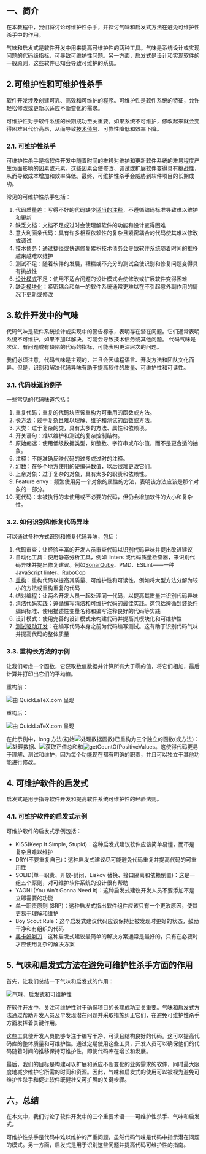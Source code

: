 ## 一、简介

在本教程中，我们将讨论可维护性杀手，并探讨气味和启发式方法在避免可维护性杀手中的作用。

气味和启发式是软件开发中用来提高可维护性的两种工具。气味是系统设计或实现问题的代码级指标，可导致可维护性问题。另一方面，启发式是设计和实现软件的一般原则，这些软件已知会导致可维护的系统。

## 2.可维护性和可维护性杀手

软件开发涉及创建可靠、高效和可维护的程序。可维护性是软件系统的特征，允许轻松修改或更新以适应不断变化的需求。

可维护性对于软件系统的长期成功至关重要。如果系统不可维护，修改起来就会变得困难且代价高昂，从而导致[技术债务](https://www.baeldung.com/cs/technical-debt)、可靠性降低和效率下降。

### 2.1. 可维护性杀手

可维护性杀手是指软件开发中随着时间的推移对维护和更新软件系统的难易程度产生负面影响的因素或元素。这些因素会使修改、调试或扩展软件变得具有挑战性，从而导致成本增加和效率降低。最终，可维护性杀手会威胁到软件项目的长期成功。

常见的可维护性杀手包括：

1.  代码质量差：写得不好的代码缺少[适当的注释](https://www.baeldung.com/cs/clean-code-comments)，不遵循编码标准导致难以维护和更新
2.  缺乏文档：文档不足或过时会使理解软件的功能和设计变得困难
3.  意大利面条代码：具有许多相互依赖性的复杂且紧密耦合的代码使其难以修改或调试
4.  技术债务：通过捷径或快速修复累积技术债务会导致软件系统随着时间的推移越来越难以维护
5.  测试不足：随着软件的发展，糟糕或不充分的测试会使识别和修复问题变得具有挑战性
6.  [设计模式](https://www.baeldung.com/creational-design-patterns)不足：使用不适合问题的设计模式会使修改或扩展软件变得困难
7.  缺乏[模块化](https://www.baeldung.com/java-9-modularity)：紧密耦合和单一的软件系统通常更难以在不引起意外副作用的情况下更新或修改

## 3.软件开发中的气味

代码气味是软件系统设计或实现中的警告标志，表明存在潜在问题。它们通常表明系统不可维护，如果不加以解决，可能会导致技术债务或其他问题。
代码气味是次优、有问题或有缺陷的代码的指标，可能表明更深层次的问题。

我们必须注意，代码气味是主观的，并且会因编程语言、开发方法和团队文化而异。但是，识别和解决代码异味有助于提高软件的质量、可维护性和可读性。

### 3.1. 代码味道的例子

一些常见的代码味道包括：

1.  重复代码：重复的代码块应该重构为可重用的函数或方法。
2.  长方法：过于复杂且难以理解、维护和测试的函数或方法。
3.  大类：过于复杂的类，具有太多的方法、属性和依赖项。
4.  开关语句：难以维护和测试的复杂控制结构。
5.  原始痴迷：使用低级数据类型，如整数、字符串或布尔值，而不是更合适的抽象。
6.  注释：不能准确反映代码的过多或过时的注释。
7.  幻数：在多个地方使用的硬编码数值，以后很难更改它们。
8.  上帝对象：过于复杂的对象，具有太多的职责和依赖性。
9.  Feature envy：频繁使用另一个对象的属性的方法，表明该方法应该是那个对象的一部分。
10.  死代码：未被执行的未使用或不必要的代码，但仍会增加软件的大小和复杂性。

### 3.2. 如何识别和修复代码异味

可以通过多种方式识别和修复代码异味，包括：

1.  代码审查：让经验丰富的开发人员审查代码以识别代码异味并提出改进建议
2.  自动化工具：使用静态分析工具，例如 linters 或代码质量检查器，来识别代码异味并提出修复建议。例如[SonarQube](https://www.sonarsource.com/products/sonarqube/)、PMD、ESLint——一种 JavaScript linter、[RuboCop](https://rubocop.org/)
3.  [重构](https://www.baeldung.com/cs/refactoring)：重构代码以提高其质量、可维护性和可读性，例如将大型方法分解为较小的方法或重构重复的代码
4.  结对编程：让两名开发人员一起处理同一代码，以提高其质量并识别代码异味
5.  [清洁代码](https://www.baeldung.com/java-clean-code)实践：遵循编写清洁和可维护代码的最佳实践。这包括遵循[封装条件](https://www.baeldung.com/cs/conditionals)编码标准、使用描述性变量名称和编写注释良好的代码等实践
6.  设计模式：使用完善的设计模式来构建代码并提高其模块化和可维护性
7.  [测试驱动开发](https://www.baeldung.com/cs/unit-testing-vs-tdd)：在编写代码本身之前为代码编写测试。这有助于识别代码气味并提高代码的整体质量

### 3.3. 重构长方法的示例

让我们考虑一个函数，它获取数值数据并计算所有大于零的值，将它们相加，最后计算并打印出它们的平均值。

重构前：

![由 QuickLaTeX.com 呈现](https://www.baeldung.com/wp-content/ql-cache/quicklatex.com-dd0d92e223fe7bf8df42c630dc7a3eb1_l3.svg)

重构后：

![由 QuickLaTeX.com 呈现](https://www.baeldung.com/wp-content/ql-cache/quicklatex.com-0a5199c278ba7c527226143d257310c3_l3.svg)

在此示例中，long 方法(初始![处理数据](https://www.baeldung.com/wp-content/ql-cache/quicklatex.com-0fb9e4bbe6eb431a494197da67f0c1f4_l3.svg)函数)已重构为三个独立的函数(或方法)：![处理数据](https://www.baeldung.com/wp-content/ql-cache/quicklatex.com-0fb9e4bbe6eb431a494197da67f0c1f4_l3.svg)、![获取正值总和](https://www.baeldung.com/wp-content/ql-cache/quicklatex.com-1749c73e482cf533f664c844eec825ed_l3.svg)和![getCountOfPositiveValues](https://www.baeldung.com/wp-content/ql-cache/quicklatex.com-fc747ec76a6fa35211cd1b450170d3bf_l3.svg)。这使得代码更易于理解、测试和维护，因为每个功能现在都有明确的职责，并且可以独立于其他功能进行修改。

## 4. 可维护软件的启发式

启发式是用于指导软件开发和提高软件系统可维护性的经验法则。

### 4.1. 可维护软件的启发式示例

可维护软件的启发式示例包括：

-   KISS(Keep It Simple, Stupid)：这种启发式建议软件应该简单易懂，而不是复杂且难以维护
-   DRY(不要重复自己)：这种启发式建议尽可能避免代码重复并提高代码的可重用性
-   SOLID(单一职责、开放-封闭、Liskov 替换、接口隔离和依赖倒置)：这是一组五个原则，对可维护软件系统的设计很有帮助
-   YAGNI (You Ain't Gonna Need It)：这种启发式建议开发人员不要添加不是立即需要的功能
-   单一职责原则 (SRP)：这种启发式指出软件组件应该只有一个更改原因，使其更易于理解和维护
-   Boy Scout Rule：这个启发式建议代码应该保持比被发现时更好的状态，鼓励干净和有组织的代码
-   [奥卡姆剃刀](https://en.wikipedia.org/wiki/Occam's_razor)：这种启发式建议最简单的解决方案通常是最好的，只有在必要时才应使用复杂的解决方案

## 5. 气味和启发式方法在避免可维护性杀手方面的作用

首先，让我们总结一下气味和启发式的作用：

![气味、启发式和可维护性](https://www.baeldung.com/wp-content/uploads/sites/4/2023/02/smells_heurisitcs_maintainatability.png)

在软件开发中，关注可维护性对于确保项目的长期成功至关重要。气味和启发式方法通过帮助开发人员及早发现潜在问题并采取措施纠正它们，在避免可维护性杀手方面发挥着关键作用。

这些工具使开发人员能够专注于编写干净、可读且结构良好的代码。这可以提高代码库的整体质量和可维护性。通过定期使用这些工具，开发人员可以确保他们的代码随着时间的推移保持可维护性，即使代码库在增长和发展。

最后，我们的目标是构建可以扩展和适应不断变化的业务需求的软件，同时最大限度地减少维护它所需的时间和资源。因此，气味和启发式的使用可以被视为避免可维护性杀手和促进软件既健壮又可扩展的关键步骤。

## 六，总结

在本文中，我们讨论了软件开发中的三个重要术语——可维护性杀手、气味和启发式。

可维护性杀手是代码中难以维护的严重问题。虽然代码气味是代码中指示潜在问题的模式。另一方面，启发式是用于识别这些问题并提高代码可维护性的指南。